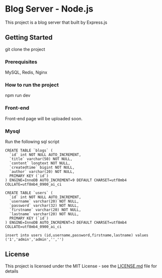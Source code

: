 # Blog Server - Node.js

This project is a blog server that built by Express.js

## Getting Started

git clone the project

### Prerequisites

MySQL, Redis, Nginx

### How to run the project

npm run dev

### Front-end 

Front-end page will be uploaded soon.

### Mysql

Run the following sql script
```
CREATE TABLE `blogs` (
  `id` int NOT NULL AUTO_INCREMENT,
  `title` varchar(50) NOT NULL,
  `content` longtext NOT NULL,
  `createdtime` bigint NOT NULL,
  `author` varchar(20) NOT NULL,
  PRIMARY KEY (`id`)
) ENGINE=InnoDB AUTO_INCREMENT=9 DEFAULT CHARSET=utf8mb4 COLLATE=utf8mb4_0900_ai_ci
```

```
CREATE TABLE `users` (
  `id` int NOT NULL AUTO_INCREMENT,
  `username` varchar(20) NOT NULL,
  `password` varchar(32) NOT NULL,
  `firstname` varchar(20) NOT NULL,
  `lastname` varchar(20) NOT NULL,
  PRIMARY KEY (`id`)
) ENGINE=InnoDB AUTO_INCREMENT=3 DEFAULT CHARSET=utf8mb4 COLLATE=utf8mb4_0900_ai_ci
```

```
insert into users (id,username,password,firstname,lastname) values ('1','admin','admin','','')
```

## License

This project is licensed under the MIT License - see the [LICENSE.md](LICENSE.md) file for details
